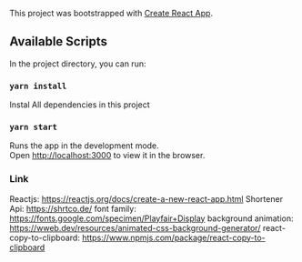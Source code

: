 This project was bootstrapped with [Create React App](https://github.com/facebook/create-react-app).


## Available Scripts

In the project directory, you can run:

### `yarn install`

Instal All dependencies in this project

### `yarn start`

Runs the app in the development mode.<br />
Open [http://localhost:3000](http://localhost:3000) to view it in the browser.

### Link

Reactjs: https://reactjs.org/docs/create-a-new-react-app.html
Shortener Api: https://shrtco.de/
font family: https://fonts.google.com/specimen/Playfair+Display
background animation: https://wweb.dev/resources/animated-css-background-generator/
react-copy-to-clipboard: https://www.npmjs.com/package/react-copy-to-clipboard



